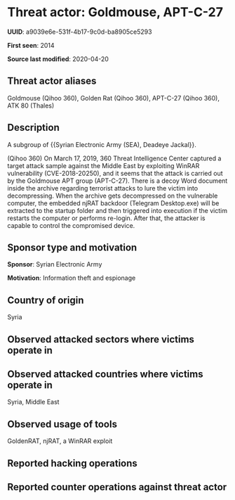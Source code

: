 # Threat actor: Goldmouse, APT-C-27

**UUID**: a9039e6e-531f-4b17-9c0d-ba8905ce5293

**First seen**: 2014

**Source last modified**: 2020-04-20

## Threat actor aliases

Goldmouse (Qihoo 360), Golden Rat (Qihoo 360), APT-C-27 (Qihoo 360), ATK 80 (Thales)

## Description

A subgroup of {{Syrian Electronic Army (SEA), Deadeye Jackal}}.

(Qihoo 360) On March 17, 2019, 360 Threat Intelligence Center captured a target attack sample against the Middle East by exploiting WinRAR vulnerability (CVE-2018-20250), and it seems that the attack is carried out by the Goldmouse APT group (APT-C-27). There is a decoy Word document inside the archive regarding terrorist attacks to lure the victim into decompressing. When the archive gets decompressed on the vulnerable computer, the embedded njRAT backdoor (Telegram Desktop.exe) will be extracted to the startup folder and then triggered into execution if the victim restarts the computer or performs re-login. After that, the attacker is capable to control the compromised device.

## Sponsor type and motivation

**Sponsor**: Syrian Electronic Army

**Motivation**: Information theft and espionage


## Country of origin

Syria

## Observed attacked sectors where victims operate in



## Observed attacked countries where victims operate in

Syria, Middle East

## Observed usage of tools

GoldenRAT, njRAT, a WinRAR exploit

## Reported hacking operations



## Reported counter operations against threat actor





